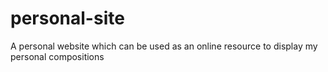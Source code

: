 # personal-site
A personal website which can be used as an online resource to display my personal compositions
